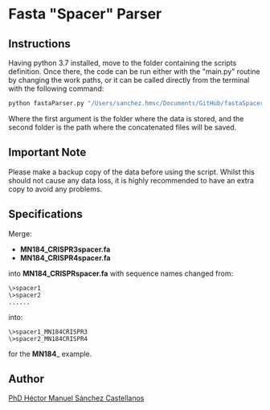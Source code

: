 # Fasta "Spacer" Parser


## Instructions

Having python 3.7 installed, move to the folder containing the scripts definition.
Once there, the code can be run either with the "main.py" routine by changing the work paths, or it can be called directly from the terminal with the following command:

```bash
python fastaParser.py "/Users/sanchez.hmsc/Documents/GitHub/fastaSpacerHeaderParser/Data/" "/Users/sanchez.hmsc/Documents/GitHub/fastaSpacerHeaderParser/Out/"
```

Where the first argument is the folder where the data is stored, and the second folder is the path where the concatenated files will be saved.

## Important Note

Please make a backup copy of the data before using the script. Whilst this should not cause any data loss, it is highly recommended to have an extra copy to avoid any problems.

## Specifications

Merge:
* __MN184_CRISPR3spacer.fa__
* __MN184_CRISPR4spacer.fa__

into __MN184_CRISPRspacer.fa__
with sequence names changed from:

```
\>spacer1
\>spacer2
......
```

into:

```
\>spacer1_MN184CRISPR3
\>spacer2_MN184CRISPR4
```

for the __MN184___ example.

## Author

[PhD Héctor Manuel Sánchez Castellanos](http://chipdelmal.github.io)
